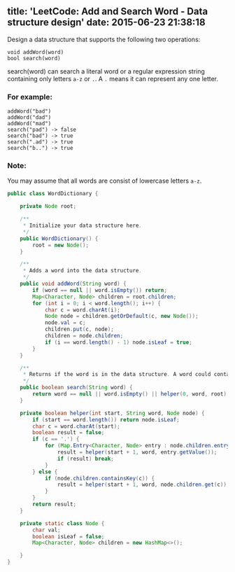 title: 'LeetCode: Add and Search Word - Data structure design'
date: 2015-06-23 21:38:18
---

Design a data structure that supports the following two operations:
```
void addWord(word)
bool search(word)
```
search(word) can search a literal word or a regular expression string containing only letters `a-z` or `.`. A `.` means it can represent any one letter.

### For example:
```
addWord("bad")
addWord("dad")
addWord("mad")
search("pad") -> false
search("bad") -> true
search(".ad") -> true
search("b..") -> true
```

### Note:
You may assume that all words are consist of lowercase letters `a-z`.

```java
public class WordDictionary {

    private Node root;

    /**
     * Initialize your data structure here.
     */
    public WordDictionary() {
        root = new Node();
    }

    /**
     * Adds a word into the data structure.
     */
    public void addWord(String word) {
        if (word == null || word.isEmpty()) return;
        Map<Character, Node> children = root.children;
        for (int i = 0; i < word.length(); i++) {
            char c = word.charAt(i);
            Node node = children.getOrDefault(c, new Node());
            node.val = c;
            children.put(c, node);
            children = node.children;
            if (i == word.length() - 1) node.isLeaf = true;
        }
    }

    /**
     * Returns if the word is in the data structure. A word could contain the dot character '.' to represent any one letter.
     */
    public boolean search(String word) {
        return word == null || word.isEmpty() || helper(0, word, root);
    }

    private boolean helper(int start, String word, Node node) {
        if (start == word.length()) return node.isLeaf;
        char c = word.charAt(start);
        boolean result = false;
        if (c == '.') {
            for (Map.Entry<Character, Node> entry : node.children.entrySet()) {
                result = helper(start + 1, word, entry.getValue());
                if (result) break;
            }
        } else {
            if (node.children.containsKey(c)) {
                result = helper(start + 1, word, node.children.get(c));
            }
        }
        return result;
    }

    private static class Node {
        char val;
        boolean isLeaf = false;
        Map<Character, Node> children = new HashMap<>();

    }
}
```

